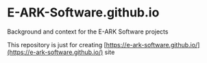 <base target="_blank">

# E-ARK-Software.github.io
Background and context for the E-ARK Software projects

This repository is just for creating [https://e-ark-software.github.io/](https://e-ark-software.github.io/) site
